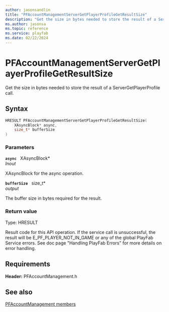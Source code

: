 ```yaml
---
author: jasonsandlin
title: "PFAccountManagementServerGetPlayerProfileGetResultSize"
description: "Get the size in bytes needed to store the result of a ServerGetPlayerProfile call."
ms.author: jasonsa
ms.topic: reference
ms.service: playfab
ms.date: 02/22/2024
---
```


# PFAccountManagementServerGetPlayerProfileGetResultSize  

Get the size in bytes needed to store the result of a ServerGetPlayerProfile call.  

## Syntax  
  
```cpp
HRESULT PFAccountManagementServerGetPlayerProfileGetResultSize(  
    XAsyncBlock* async,  
    size_t* bufferSize  
)  
```  
  
### Parameters  
  
**`async`** &nbsp; XAsyncBlock*  
*_Inout_*  
  
XAsyncBlock for the async operation.  
  
**`bufferSize`** &nbsp; size_t*  
*output*  
  
The buffer size in bytes required for the result.  
  
  
### Return value
Type: HRESULT
  
Result code for this API operation. If the service call is unsuccessful, the result will be E_PF_PLAYER_NOT_IN_GAME or any of the global PlayFab Service errors. See doc page "Handling PlayFab Errors" for more details on error handling.
  
  
## Requirements  
  
**Header:** PFAccountManagement.h
  
## See also  
[PFAccountManagement members](../pfaccountmanagement_members.md)  

  
  
